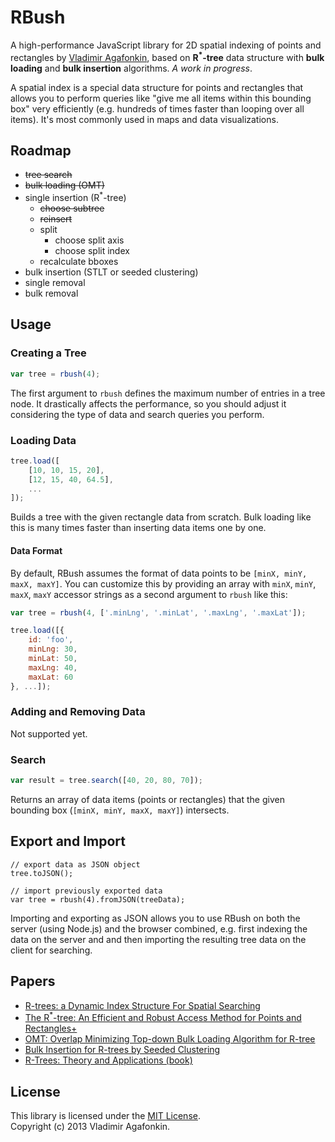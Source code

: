 RBush
=====

A high-performance JavaScript library for 2D spatial indexing of points and rectangles by [Vladimir Agafonkin](http://github.com/mourner),
based on **R<sup>*</sup>-tree** data structure with **bulk loading** and **bulk insertion** algorithms.
_A work in progress_.

A spatial index is a special data structure for points and rectangles that allows you to perform queries like "give me all items within this bounding box" very efficiently (e.g. hundreds of times faster than looping over all items). It's most commonly used in maps and data visualizations.

## Roadmap

* ~~tree search~~
* ~~bulk loading (OMT)~~
* single insertion (R<sup>*</sup>-tree)
	* ~~choose subtree~~
	* ~~reinsert~~
	* split
		* choose split axis
		* choose split index
	* recalculate bboxes
* bulk insertion (STLT or seeded clustering)
* single removal
* bulk removal

## Usage

### Creating a Tree

```js
var tree = rbush(4);
```

The first argument to `rbush` defines the maximum number of entries in a tree node.
It drastically affects the performance, so you should adjust it considering the type of data and search queries you perform.

### Loading Data

```js
tree.load([
	[10, 10, 15, 20],
	[12, 15, 40, 64.5],
	...
]);
```

Builds a tree with the given rectangle data from scratch.
Bulk loading like this is many times faster than inserting data items one by one.

#### Data Format

By default, RBush assumes the format of data points to be `[minX, minY, maxX, maxY]`.
You can customize this by providing an array with `minX`, `minY`, `maxX`, `maxY` accessor strings as a second argument to `rbush` like this:

```js
var tree = rbush(4, ['.minLng', '.minLat', '.maxLng', '.maxLat']);

tree.load([{
	id: 'foo',
	minLng: 30,
	minLat: 50,
	maxLng: 40,
	maxLat: 60
}, ...]);
```

### Adding and Removing Data

Not supported yet.

### Search

```js
var result = tree.search([40, 20, 80, 70]);
```

Returns an array of data items (points or rectangles) that the given bounding box (`[minX, minY, maxX, maxY]`) intersects.

## Export and Import

```
// export data as JSON object
tree.toJSON();

// import previously exported data
var tree = rbush(4).fromJSON(treeData);
```

Importing and exporting as JSON allows you to use RBush on both the server (using Node.js) and the browser combined,
e.g. first indexing the data on the server and and then importing the resulting tree data on the client for searching.

## Papers

* [R-trees: a Dynamic Index Structure For Spatial Searching](http://www-db.deis.unibo.it/courses/SI-LS/papers/Gut84.pdf)
* [The R<sup>*</sup>-tree: An Efficient and Robust Access Method for Points and Rectangles+](http://dbs.mathematik.uni-marburg.de/publications/myPapers/1990/BKSS90.pdf)
* [OMT: Overlap Minimizing Top-down Bulk Loading Algorithm for R-tree](http://ftp.informatik.rwth-aachen.de/Publications/CEUR-WS/Vol-74/files/FORUM_18.pdf)
* [Bulk Insertion for R-trees by Seeded Clustering](http://www.cs.arizona.edu/~bkmoon/papers/dke06-bulk.pdf)
* [R-Trees: Theory and Applications (book)](http://metro-natshar-31-71.brain.net.pk/articles/1852339772.pdf)

## License

This library is licensed under the [MIT License](http://opensource.org/licenses/MIT).<br>
Copyright (c) 2013 Vladimir Agafonkin.
